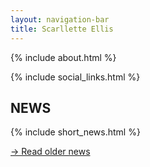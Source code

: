 ```yaml
---
layout: navigation-bar
title: Scarllette Ellis
---
```


{% include about.html %}

{% include social_links.html %}

## NEWS

{% include short_news.html %}

[→ Read older news](/pages/news.html)

